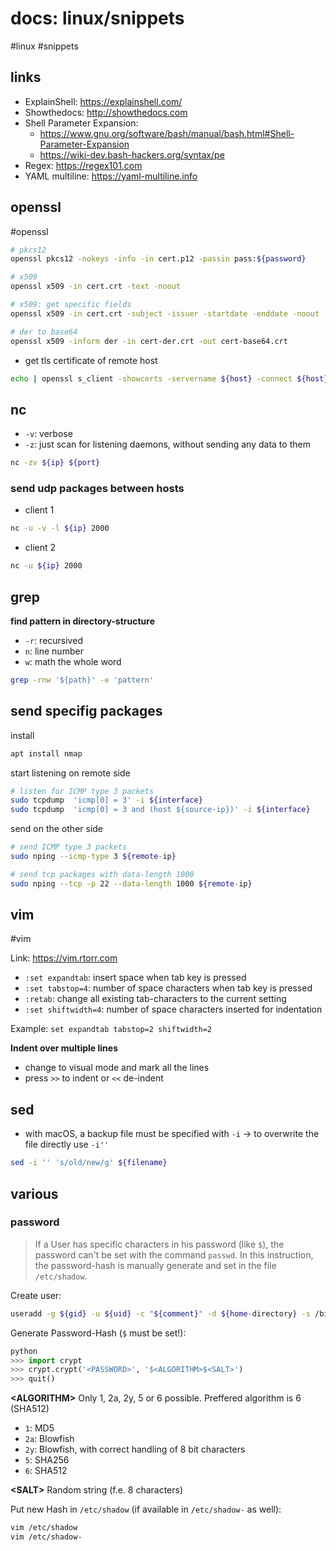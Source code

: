 # docs: linux/snippets
#linux #snippets 

## links
- ExplainShell: https://explainshell.com/
- Showthedocs: http://showthedocs.com
- Shell Parameter Expansion:
	- https://www.gnu.org/software/bash/manual/bash.html#Shell-Parameter-Expansion
	- https://wiki-dev.bash-hackers.org/syntax/pe
- Regex: https://regex101.com
- YAML multiline: https://yaml-multiline.info

## openssl
#openssl

```bash
# pkcs12
openssl pkcs12 -nokeys -info -in cert.p12 -passin pass:${password}

# x509
openssl x509 -in cert.crt -text -noout

# x509: get specific fields
openssl x509 -in cert.crt -subject -issuer -startdate -enddate -noout

# der to base64
openssl x509 -inform der -in cert-der.crt -out cert-base64.crt
```

- get tls certificate of remote host
```bash
echo | openssl s_client -showcerts -servername ${host} -connect ${host}:443 2>/dev/null | openssl x509 -inform pem -noout -text
```

## nc
- `-v`: verbose
- `-z`: just scan for listening daemons, without sending any data to them

```bash
nc -zv ${ip} ${port}
```

### send udp packages between hosts
- client 1
```bash
nc -u -v -l ${ip} 2000
```
- client 2
```bash
nc -u ${ip} 2000
```

## grep
**find pattern in directory-structure**
- `-r`: recursived
- `n`: line number
- `w`: math the whole word

```bash
grep -rnw '${path}' -e 'pattern'
```

## send specifig packages
install
```bash
apt install nmap
```

start listening on remote side
```bash
# listen for ICMP type 3 packets
sudo tcpdump  'icmp[0] = 3' -i ${interface}
sudo tcpdump  'icmp[0] = 3 and (host ${source-ip})' -i ${interface}
```

send on the other side
```bash
# send ICMP type 3 packets
sudo nping --icmp-type 3 ${remote-ip}

# send tcp packages with data-length 1000
sudo nping --tcp -p 22 --data-length 1000 ${remote-ip}
```

## vim
#vim

Link: https://vim.rtorr.com

- `:set expandtab`: insert space when tab key is pressed
- `:set tabstop=4`: number of space characters when tab key is pressed
- `:retab`: change all existing tab-characters to the current setting
- `:set shiftwidth=4`: number of space characters inserted for indentation

Example: `set expandtab tabstop=2 shiftwidth=2`

**Indent over multiple lines**
- change to visual mode and mark all the lines
- press `>>` to indent or `<<` de-indent

## sed
- with macOS, a backup file must be specified with `-i` -> to overwrite the file directly use `-i''` 

```bash
sed -i '' 's/old/new/g' ${filename}
```

## various
### password
> If a User has specific characters in his password (like `$`), the password can't be set with the command `passwd`. In this instruction, the password-hash is manually generate and set in the file `/etc/shadow`.

Create user:
```bash
useradd -g ${gid} -u ${uid} -c "${comment}" -d ${home-directory} -s /bin/bash ${username}
```

Generate Password-Hash (`$` must be set!):
```python
python
>>> import crypt
>>> crypt.crypt('<PASSWORD>', '$<ALGORITHM>$<SALT>')
>>> quit() 
```

**\<ALGORITHM\>**
Only 1, 2a, 2y, 5 or 6 possible. Preffered algorithm is 6 (SHA512)
- `1`: MD5
- `2a`: Blowfish
- `2y`: Blowfish, with correct handling of 8 bit characters
- `5`: SHA256
- `6`: SHA512

**\<SALT\>**
Random string (f.e. 8 characters)

Put new Hash in `/etc/shadow` (if available in `/etc/shadow-` as well):
```bash
vim /etc/shadow
vim /etc/shadow-
```